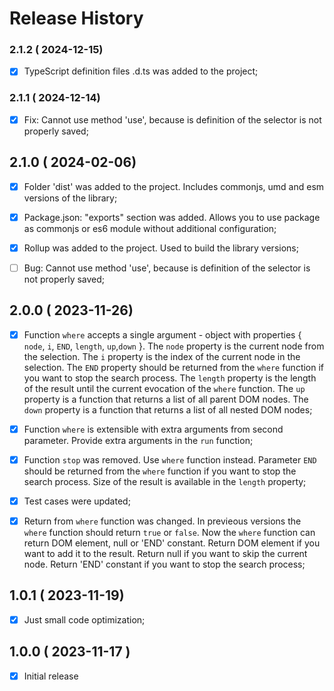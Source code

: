 # Release History



### 2.1.2 ( 2024-12-15)
- [x] TypeScript definition files .d.ts was added to the project;



### 2.1.1 ( 2024-12-14)
- [x] Fix: Cannot use method 'use', because is definition of the selector is not properly saved; 





## 2.1.0 ( 2024-02-06)
- [x] Folder 'dist' was added to the project. Includes commonjs, umd and esm versions of the library;
- [x] Package.json: "exports" section was added. Allows you to use package as commonjs or es6 module without additional configuration;
- [x] Rollup was added to the project. Used to build the library versions;
- [ ] Bug: Cannot use method 'use', because is definition of the selector is not properly saved;





## 2.0.0 ( 2023-11-26)
- [x] Function `where` accepts a single argument - object with properties { `node`, `i`, `END`, `length`, `up`,`down` }. The `node` property is the current node from the selection. The `i` property is the index of the current node in the selection. The `END` property should be returned from the `where` function if you want to stop the search process. The `length` property is the length of the result until the current evocation of the `where` function. The `up` property is a function that returns a list of all parent DOM nodes. The `down` property is a function that returns a list of all nested DOM nodes;
- [x] Function `where` is extensible with extra arguments from second parameter. Provide extra arguments in the `run` function;
- [x] Function `stop` was removed. Use `where` function instead. Parameter `END` should be returned from the `where` function if you want to stop the search process. Size of the result is available in the `length` property;
- [x] Test cases were updated;
- [x] Return from `where` function was changed. In previeous versions the `where` function should return `true` or `false`. Now the `where` function can return DOM element, null or 'END' constant. Return DOM element if you want to add it to the result. Return null if you want to skip the current node. Return 'END' constant if you want to stop the search process;



## 1.0.1 ( 2023-11-19)
- [x] Just small code optimization;




## 1.0.0 ( 2023-11-17 )
- [x] Initial release